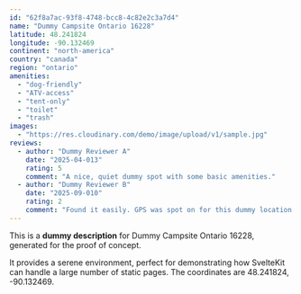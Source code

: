```yaml
---
id: "62f8a7ac-93f8-4748-bcc8-4c82e2c3a7d4"
name: "Dummy Campsite Ontario 16228"
latitude: 48.241824
longitude: -90.132469
continent: "north-america"
country: "canada"
region: "ontario"
amenities:
  - "dog-friendly"
  - "ATV-access"
  - "tent-only"
  - "toilet"
  - "trash"
images:
  - "https://res.cloudinary.com/demo/image/upload/v1/sample.jpg"
reviews:
  - author: "Dummy Reviewer A"
    date: "2025-04-013"
    rating: 5
    comment: "A nice, quiet dummy spot with some basic amenities."
  - author: "Dummy Reviewer B"
    date: "2025-09-010"
    rating: 2
    comment: "Found it easily. GPS was spot on for this dummy location."
---
```


This is a **dummy description** for Dummy Campsite Ontario 16228, generated for the proof of concept.

It provides a serene environment, perfect for demonstrating how SvelteKit can handle a large number of static pages. The coordinates are 48.241824, -90.132469.
